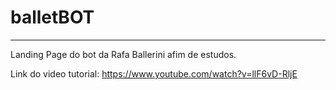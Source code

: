 # balletBOT
_______________________________________________________________________________________________________

Landing Page do bot da Rafa Ballerini afim de estudos.

Link do video tutorial: https://www.youtube.com/watch?v=llF6vD-RljE
